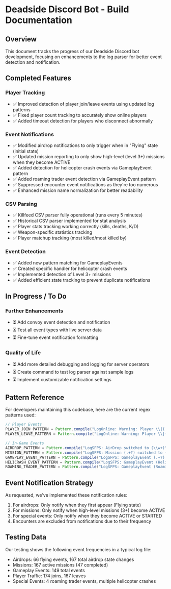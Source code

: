 # Deadside Discord Bot - Build Documentation

## Overview
This document tracks the progress of our Deadside Discord bot development, focusing on enhancements to the log parser for better event detection and notification.

## Completed Features

### Player Tracking
- ✅ Improved detection of player join/leave events using updated log patterns
- ✅ Fixed player count tracking to accurately show online players
- ✅ Added timeout detection for players who disconnect abnormally

### Event Notifications
- ✅ Modified airdrop notifications to only trigger when in "Flying" state (initial state)
- ✅ Updated mission reporting to only show high-level (level 3+) missions when they become ACTIVE
- ✅ Added detection for helicopter crash events via GameplayEvent pattern
- ✅ Added roaming trader event detection via GameplayEvent pattern
- ✅ Suppressed encounter event notifications as they're too numerous
- ✅ Enhanced mission name normalization for better readability

### CSV Parsing
- ✅ Killfeed CSV parser fully operational (runs every 5 minutes)
- ✅ Historical CSV parser implemented for stat analysis
- ✅ Player stats tracking working correctly (kills, deaths, K/D)
- ✅ Weapon-specific statistics tracking
- ✅ Player matchup tracking (most killed/most killed by)

### Event Detection
- ✅ Added new pattern matching for GameplayEvents
- ✅ Created specific handler for helicopter crash events
- ✅ Implemented detection of Level 3+ missions
- ✅ Added efficient state tracking to prevent duplicate notifications

## In Progress / To Do

### Further Enhancements
- ⏳ Add convoy event detection and notification
- ⏳ Test all event types with live server data
- ⏳ Fine-tune event notification formatting

### Quality of Life
- ⏳ Add more detailed debugging and logging for server operators
- ⏳ Create command to test log parser against sample logs
- ⏳ Implement customizable notification settings

## Pattern Reference

For developers maintaining this codebase, here are the current regex patterns used:

```java
// Player Events
PLAYER_JOIN_PATTERN = Pattern.compile("LogOnline: Warning: Player \\|(.+?) successfully registered!");
PLAYER_LEAVE_PATTERN = Pattern.compile("LogOnline: Warning: Player \\|(.+?) successfully unregistered from the session.");

// In-Game Events
AIRDROP_PATTERN = Pattern.compile("LogSFPS: AirDrop switched to (\\w+)");
MISSION_PATTERN = Pattern.compile("LogSFPS: Mission (.+?) switched to (\\w+)");
GAMEPLAY_EVENT_PATTERN = Pattern.compile("LogSFPS: GameplayEvent (.+?) switched to (\\w+)");
HELICRASH_EVENT_PATTERN = Pattern.compile("LogSFPS: GameplayEvent (HelicrashManager.+?)HelicrashEvent.+? switched to (\\w+)");
ROAMING_TRADER_PATTERN = Pattern.compile("LogSFPS: GameplayEvent (RoamingTraderManager.+?)RoamingTraderEvent.+? switched to (\\w+)");
```

## Event Notification Strategy

As requested, we've implemented these notification rules:
1. For airdrops: Only notify when they first appear (Flying state)
2. For missions: Only notify when high-level missions (3+) become ACTIVE
3. For special events: Only notify when they become ACTIVE or STARTED
4. Encounters are excluded from notifications due to their frequency

## Testing Data

Our testing shows the following event frequencies in a typical log file:
- Airdrops: 66 flying events, 167 total airdrop state changes
- Missions: 167 active missions (47 completed)
- Gameplay Events: 149 total events
- Player Traffic: 174 joins, 167 leaves
- Special Events: 4 roaming trader events, multiple helicopter crashes